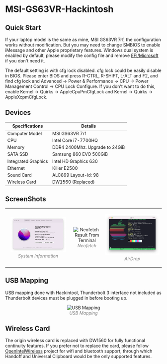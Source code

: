# MSI-GS63VR-Hackintosh

## Quick Start

If your laptop model is the same as mine, MSI GS63VR 7rf, the configuration works without modification. But you may need to change SMBIOS to enable iMessage and other Apple proprietary features. Windows dual system is enabled by default, please modify the config file and remove [EFI/Microsoft](EFI/Microsoft) if you don't need it.

The default setting is with cfg lock disabled. cfg lock could be easily disable in BIOS. Please enter BIOS and press R-CTRL, R-SHIFT, L-ALT and F2, and find cfg lock and Advanced -> Power & Performance -> CPU -> Power Management Control -> CPU Lock Configure. If you don't want to do this, enable Kernel -> Quirks -> AppleCpuPmCfgLock and Kernel -> Quirks -> AppleXcpmCfgLock.

## Devices

| Specifications      | Details                        |
| ------------------- | ------------------------------ |
| Computer Model      | MSI GS63VR 7rf                 |
| CPU                 | Intel Core i7-7700HQ           |
| Memory              | DDR4 2400Mhz. Upgrade to 24GiB |
| SATA SSD            | Samsung 860 EVO 500GiB         |
| Integrated Graphics | Intel HD Graphics 630          |
| Ethernet            | Killer E2500                   |
| Sound Card          | ALC899 Layout-id: 98           |
| Wireless Card       | DW1560 (Replaced)              |

## ScreenShots

<table>
<tr>
  <td> 
    <p align="center" style="padding: 10px">
      <img alt="System Information" src="img/system-information.png">
      <br>
      <em style="color: grey">System Information</em>
    </p> 
  </td>
  <td> 
    <p align="center">
      <img alt="Neofetch Result From Terminal" src="img/neofetch.png">
      <br>
      <em style="color: grey">Neofetch</em>
    </p> 
  </td>
  <td> 
    <p align="center">
      <img alt="AirDrop" src="img/airdrop.png">
      <br>
      <em style="color: grey">AirDrop</em>
    </p> 
  </td>
</tr>
</table>

## USB Mapping

USB mapping done with Hackintool, Thunderbolt 3 interface not included as Thunderbolt devices must be plugged in before booting up.

<p align="center">
  <img src="https://i.loli.net/2020/10/21/ePVj9tz8FSIkgyB.png" alt="USB Mapping" width="50%">
  <br>
  <em style="color: grey">USB Mapping</em>
</p>

## Wireless Card

The origin wireless card is replaced with DW1560 for fully functional continuity features. If you prefer not to replace the card, please follow [OpenIntelWireless](https://github.com/OpenIntelWireless) project for wifi and bluetooth support, through which Handoff and Universal Clipboard would be the only supported features.
